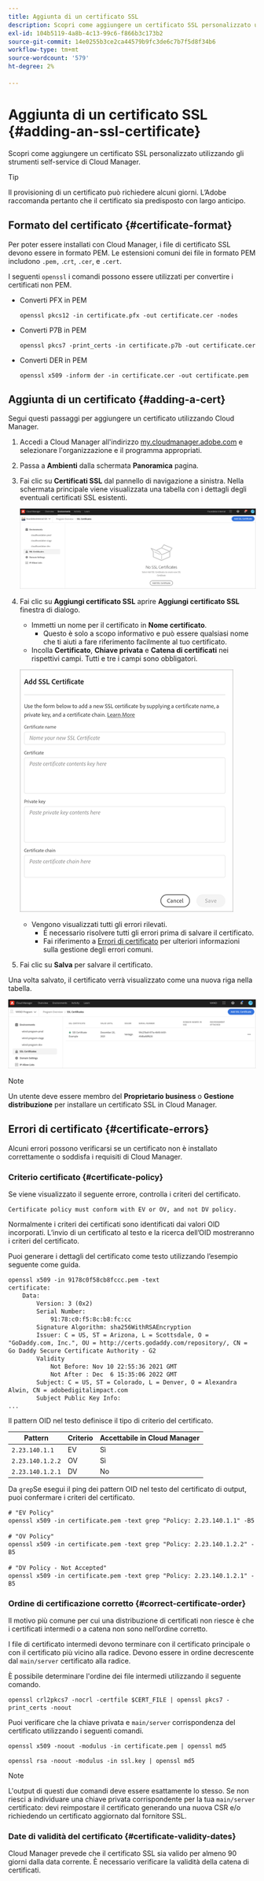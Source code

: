 ```yaml
---
title: Aggiunta di un certificato SSL
description: Scopri come aggiungere un certificato SSL personalizzato utilizzando gli strumenti self-service di Cloud Manager.
exl-id: 104b5119-4a8b-4c13-99c6-f866b3c173b2
source-git-commit: 14e0255b3ce2ca44579b9fc3de6c7b7f5d8f34b6
workflow-type: tm+mt
source-wordcount: '579'
ht-degree: 2%

---
```


# Aggiunta di un certificato SSL {#adding-an-ssl-certificate}

Scopri come aggiungere un certificato SSL personalizzato utilizzando gli strumenti self-service di Cloud Manager.

>[!TIP]
>
>Il provisioning di un certificato può richiedere alcuni giorni. L’Adobe raccomanda pertanto che il certificato sia predisposto con largo anticipo.

## Formato del certificato {#certificate-format}

Per poter essere installati con Cloud Manager, i file di certificato SSL devono essere in formato PEM. Le estensioni comuni dei file in formato PEM includono `.pem,` .`crt`, `.cer`, e `.cert`.

I seguenti `openssl` i comandi possono essere utilizzati per convertire i certificati non PEM.

* Converti PFX in PEM

   ```shell
   openssl pkcs12 -in certificate.pfx -out certificate.cer -nodes
   ```

* Converti P7B in PEM

   ```shell
   openssl pkcs7 -print_certs -in certificate.p7b -out certificate.cer
   ```

* Converti DER in PEM

   ```shell
   openssl x509 -inform der -in certificate.cer -out certificate.pem
   ```

## Aggiunta di un certificato {#adding-a-cert}

Segui questi passaggi per aggiungere un certificato utilizzando Cloud Manager.

1. Accedi a Cloud Manager all&#39;indirizzo [my.cloudmanager.adobe.com](https://my.cloudmanager.adobe.com/) e selezionare l&#39;organizzazione e il programma appropriati.

1. Passa a **Ambienti** dalla schermata **Panoramica** pagina.

1. Fai clic su **Certificati SSL** dal pannello di navigazione a sinistra. Nella schermata principale viene visualizzata una tabella con i dettagli degli eventuali certificati SSL esistenti.

   ![Aggiunta di un certificato SSL](/help/implementing/cloud-manager/assets/ssl/ssl-cert-1.png)

1. Fai clic su **Aggiungi certificato SSL** aprire **Aggiungi certificato SSL** finestra di dialogo.

   * Immetti un nome per il certificato in **Nome certificato**.
      * Questo è solo a scopo informativo e può essere qualsiasi nome che ti aiuti a fare riferimento facilmente al tuo certificato.
   * Incolla **Certificato**, **Chiave privata** e **Catena di certificati** nei rispettivi campi. Tutti e tre i campi sono obbligatori.

   ![Finestra di dialogo Aggiungi certificato SSL](/help/implementing/cloud-manager/assets/ssl/ssl-cert-02.png)

   * Vengono visualizzati tutti gli errori rilevati.
      * È necessario risolvere tutti gli errori prima di salvare il certificato.
      * Fai riferimento a [Errori di certificato](#certificate-errors) per ulteriori informazioni sulla gestione degli errori comuni.


1. Fai clic su **Salva** per salvare il certificato.

Una volta salvato, il certificato verrà visualizzato come una nuova riga nella tabella.

![Certificato SSL salvato](/help/implementing/cloud-manager/assets/ssl/ssl-cert-3.png)

>[!NOTE]
>
>Un utente deve essere membro del **Proprietario business** o **Gestione distribuzione** per installare un certificato SSL in Cloud Manager.

## Errori di certificato {#certificate-errors}

Alcuni errori possono verificarsi se un certificato non è installato correttamente o soddisfa i requisiti di Cloud Manager.

### Criterio certificato {#certificate-policy}

Se viene visualizzato il seguente errore, controlla i criteri del certificato.

```text
Certificate policy must conform with EV or OV, and not DV policy.
```

Normalmente i criteri dei certificati sono identificati dai valori OID incorporati. L’invio di un certificato al testo e la ricerca dell’OID mostreranno i criteri del certificato.

Puoi generare i dettagli del certificato come testo utilizzando l’esempio seguente come guida.

```text
openssl x509 -in 9178c0f58cb8fccc.pem -text
certificate:
    Data:
        Version: 3 (0x2)
        Serial Number:
            91:78:c0:f5:8c:b8:fc:cc
        Signature Algorithm: sha256WithRSAEncryption
        Issuer: C = US, ST = Arizona, L = Scottsdale, O = "GoDaddy.com, Inc.", OU = http://certs.godaddy.com/repository/, CN = Go Daddy Secure Certificate Authority - G2
        Validity
            Not Before: Nov 10 22:55:36 2021 GMT
            Not After : Dec  6 15:35:06 2022 GMT
        Subject: C = US, ST = Colorado, L = Denver, O = Alexandra Alwin, CN = adobedigitalimpact.com
        Subject Public Key Info:
...
```

Il pattern OID nel testo definisce il tipo di criterio del certificato.

| Pattern | Criterio | Accettabile in Cloud Manager |
|---|---|---|
| `2.23.140.1.1` | EV | Sì |
| `2.23.140.1.2.2` | OV | Sì |
| `2.23.140.1.2.1` | DV | No |

Da `grep`Se esegui il ping dei pattern OID nel testo del certificato di output, puoi confermare i criteri del certificato.

```shell
# "EV Policy"
openssl x509 -in certificate.pem -text grep "Policy: 2.23.140.1.1" -B5

# "OV Policy"
openssl x509 -in certificate.pem -text grep "Policy: 2.23.140.1.2.2" -B5

# "DV Policy - Not Accepted"
openssl x509 -in certificate.pem -text grep "Policy: 2.23.140.1.2.1" -B5
```

### Ordine di certificazione corretto {#correct-certificate-order}

Il motivo più comune per cui una distribuzione di certificati non riesce è che i certificati intermedi o a catena non sono nell’ordine corretto.

I file di certificato intermedi devono terminare con il certificato principale o con il certificato più vicino alla radice. Devono essere in ordine decrescente dal `main/server` certificato alla radice.

È possibile determinare l&#39;ordine dei file intermedi utilizzando il seguente comando.

```shell
openssl crl2pkcs7 -nocrl -certfile $CERT_FILE | openssl pkcs7 -print_certs -noout
```

Puoi verificare che la chiave privata e `main/server` corrispondenza del certificato utilizzando i seguenti comandi.

```shell
openssl x509 -noout -modulus -in certificate.pem | openssl md5
```

```shell
openssl rsa -noout -modulus -in ssl.key | openssl md5
```

>[!NOTE]
>
>L&#39;output di questi due comandi deve essere esattamente lo stesso. Se non riesci a individuare una chiave privata corrispondente per la tua `main/server` certificato: devi reimpostare il certificato generando una nuova CSR e/o richiedendo un certificato aggiornato dal fornitore SSL.

### Date di validità del certificato {#certificate-validity-dates}

Cloud Manager prevede che il certificato SSL sia valido per almeno 90 giorni dalla data corrente. È necessario verificare la validità della catena di certificati.
